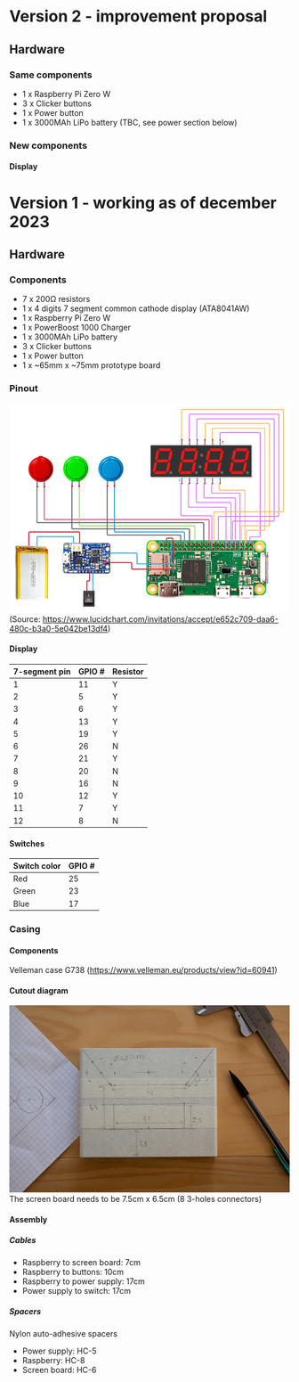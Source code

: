 # Version 2 - improvement proposal
## Hardware
### Same components
* 1 x Raspberry Pi Zero W
* 3 x Clicker buttons
* 1 x Power button
* 1 x 3000MAh LiPo battery (TBC, see power section below)

### New components
#### Display


# Version 1 - working as of december 2023
## Hardware
### Components
* 7 x 200Ω resistors
* 1 x 4 digits 7 segment common cathode display (ATA8041AW)
* 1 x Raspberry Pi Zero W
* 1 x PowerBoost 1000 Charger
* 1 x 3000MAh LiPo battery
* 3 x Clicker buttons
* 1 x Power button
* 1 x ~65mm x ~75mm prototype board

### Pinout
![Wiring](wiring.png)
(Source: https://www.lucidchart.com/invitations/accept/e652c709-daa6-480c-b3a0-5e042be13df4)

#### Display
| 7-segment pin | GPIO #| Resistor |
|------|-----------|-------|
|1|11|Y
|2|5|Y
|3|6|Y
|4|13|Y
|5|19|Y
|6|26|N
|7|21|Y
|8|20|N
|9|16|N
|10|12|Y
|11|7|Y
|12|8|N
#### Switches
| Switch color | GPIO #|
|------|-----------|
|Red|25|
|Green|23|
|Blue|17|

### Casing
#### Components
Velleman case G738 (https://www.velleman.eu/products/view?id=60941)

#### Cutout diagram
![CutoutSchema](casing_cutout.jpg)
The screen board needs to be 7.5cm x 6.5cm (8 3-holes connectors)

#### Assembly
##### Cables
* Raspberry to screen board: 7cm
* Raspberry to buttons: 10cm
* Raspberry to power supply: 17cm
* Power supply to switch: 17cm

##### Spacers
Nylon auto-adhesive spacers 
* Power supply: HC-5
* Raspberry: HC-8
* Screen board: HC-6
